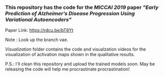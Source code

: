 ### This repository has the code for the *MICCAI 2019* paper *"Early Prediction of Alzheimer’s Disease Progression Using Variational Autoencoders"*

Paper Link: https://rdcu.be/bT8Yt

Note : Look up the branch vae.

*Visualization* folder contains the code and visualzation videos for the visualization of activation maps shown in the qualitative results.

P.S.: I'll clean this repository and upload the trained models *soon*. May be releasing the code will help me procrastinate procrastination!
